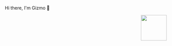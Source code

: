 <p>
  <p>Hi there, I'm Gizmo 👋</p>
  <img src="https://assets.liuli.lol/file/lumina-moe/icons/icon.png" width="80" height="80" align="right">
</p>
